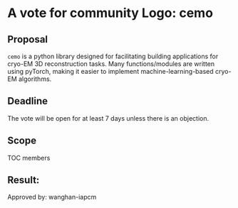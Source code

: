 # A vote for community Logo: cemo
 
## Proposal
`cemo` is a python library designed for facilitating building
applications for cryo-EM 3D reconstruction tasks. Many functions/modules are written using pyTorch, making it easier to implement
machine-learning-based cryo-EM algorithms.
  
## Deadline
The vote will be open for at least 7 days unless there is an objection.

## Scope
TOC members

## Result:

Approved by:
wanghan-iapcm
